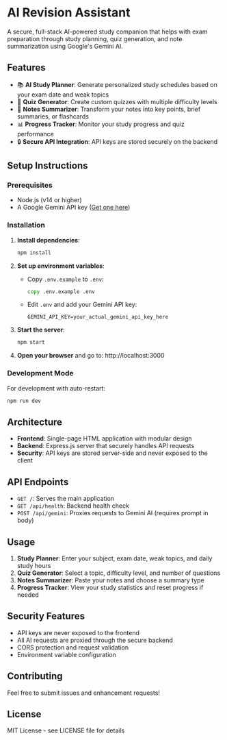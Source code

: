 # AI Revision Assistant

A secure, full-stack AI-powered study companion that helps with exam preparation through study planning, quiz generation, and note summarization using Google's Gemini AI.

## Features

- 📚 **AI Study Planner**: Generate personalized study schedules based on your exam date and weak topics
- 🧠 **Quiz Generator**: Create custom quizzes with multiple difficulty levels
- 📝 **Notes Summarizer**: Transform your notes into key points, brief summaries, or flashcards
- 📊 **Progress Tracker**: Monitor your study progress and quiz performance
- 🔒 **Secure API Integration**: API keys are stored securely on the backend

## Setup Instructions

### Prerequisites
- Node.js (v14 or higher)
- A Google Gemini API key ([Get one here](https://makersuite.google.com/app/apikey))

### Installation

1. **Install dependencies**:
   ```cmd
   npm install
   ```

2. **Set up environment variables**:
   - Copy `.env.example` to `.env`:
     ```cmd
     copy .env.example .env
     ```
   - Edit `.env` and add your Gemini API key:
     ```
     GEMINI_API_KEY=your_actual_gemini_api_key_here
     ```

3. **Start the server**:
   ```cmd
   npm start
   ```

4. **Open your browser** and go to: http://localhost:3000

### Development Mode

For development with auto-restart:
```cmd
npm run dev
```

## Architecture

- **Frontend**: Single-page HTML application with modular design
- **Backend**: Express.js server that securely handles API requests
- **Security**: API keys are stored server-side and never exposed to the client

## API Endpoints

- `GET /`: Serves the main application
- `GET /api/health`: Backend health check
- `POST /api/gemini`: Proxies requests to Gemini AI (requires prompt in body)

## Usage

1. **Study Planner**: Enter your subject, exam date, weak topics, and daily study hours
2. **Quiz Generator**: Select a topic, difficulty level, and number of questions
3. **Notes Summarizer**: Paste your notes and choose a summary type
4. **Progress Tracker**: View your study statistics and reset progress if needed

## Security Features

- API keys are never exposed to the frontend
- All AI requests are proxied through the secure backend
- CORS protection and request validation
- Environment variable configuration

## Contributing

Feel free to submit issues and enhancement requests!

## License

MIT License - see LICENSE file for details

